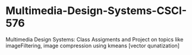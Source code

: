 # Multimedia-Design-Systems-CSCI-576
Multimedia Design Systems: Class Assigments and Project on topics like imageFiltering, image compression using kmeans [vector qunatization] 
